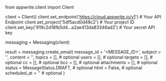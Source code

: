from appwrite.client import Client

client = Client()
client.set_endpoint('https://cloud.appwrite.io/v1') # Your API Endpoint
client.set_project('5df5acd0d48c2') # Your project ID
client.set_key('919c2d18fb5d4...a2ae413da83346ad2') # Your secret API key

messaging = Messaging(client)

result = messaging.create_email(
    message_id = '<MESSAGE_ID>',
    subject = '<SUBJECT>',
    content = '<CONTENT>',
    topics = [], # optional
    users = [], # optional
    targets = [], # optional
    cc = [], # optional
    bcc = [], # optional
    attachments = [], # optional
    status = MessageStatus.DRAFT, # optional
    html = False, # optional
    scheduled_at = '' # optional
)
